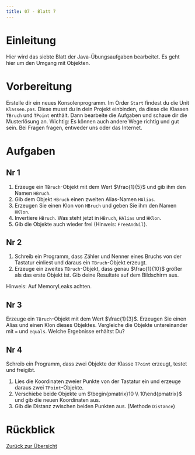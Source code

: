 ```yaml
---
title: 07 - Blatt 7
---
```


# Einleitung

Hier wird das siebte Blatt der Java-Übungsaufgaben bearbeitet. Es geht hier um
den Umgang mit Objekten.

# Vorbereitung

Erstelle dir ein neues Konsolenprogramm. Im Order `Start` findest du die Unit
`Klassen.pas`. Diese musst du in dein Projekt einbinden, da diese die Klassen
`TBruch` und `TPoint` enthält. Dann bearbeite die Aufgaben und schaue dir die
Musterlösung an. Wichtig: Es können auch andere Wege richtig und gut sein. Bei
Fragen fragen, entweder uns oder das Internet.

# Aufgaben

## Nr 1

1. Erzeuge ein `TBruch`-Objekt mit dem Wert $\frac{1}{5}$ und gib ihm den Namen
   `HBruch`.
2. Gib dem Objekt `HBruch` einen zweiten Alias-Namen `HAlias`.
3. Erzeugen Sie einen Klon von `HBruch` und geben Sie ihm den Namen `HKlon`.
4. Invertiere `HBruch`. Was steht jetzt in `HBruch`, `HAlias` und `HKlon`.
5. Gib die Objekte auch wieder frei (Hinweis: `FreeAndNil`).

## Nr 2

1. Schreib ein Programm, dass Zähler und Nenner eines Bruchs von der Tastatur
   einliest und daraus ein `TBruch`-Objekt erzeugt.
2. Erzeuge ein zweites `TBruch`-Objekt, dass genau $\frac{1}{10}$ größer als das
   erste Objekt ist. Gib deine Resultate auf dem Bildschirm aus.

Hinweis: Auf MemoryLeaks achten.

## Nr 3

Erzeuge ein `TBruch`-Objekt mit dem Wert $\frac{1}{3}$. Erzeugen Sie einen Alias
und einen Klon dieses Objektes. Vergleiche die Objekte untereinander mit `=` und
`equals`. Welche Ergebnisse erhältst Du?

## Nr 4

Schreib ein Programm, dass zwei Objekte der Klasse `TPoint` erzeugt, testet und
freigibt.

1. Lies die Koordinaten zweier Punkte von der Tastatur ein und erzeuge daraus
   zwei `TPoint`-Objekte.
2. Verschiebe beide Objekte um $\begin{pmatrix}10 \\ 10\end{pmatrix}$ und gib
   die neuen Koordinaten aus.
3. Gib die Distanz zwischen beiden Punkten aus. (Methode `Distance`)

# Rückblick

[Zurück zur Übersicht](../Index.html)
